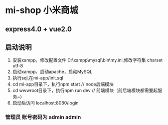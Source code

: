 # mi-shop 小米商城
## express4.0 + vue2.0

## 启动说明
1. 安装xampp，修改配置文件 C:\xampp\mysql\bin\my.ini,修改字符集 charset utf-8
2. 启动xampp，启动apache，启动MySQL
3. 执行sql,在mi-app/init.sql
4. cd mi-app目录下，执行npm start        // node后端模块
5. cd wwwroot目录下，执行npm run dev     // 前端模块（前后端模块都需要起服务~）
6. 启动后访问 localhost:8080/login
### 管理员 账号密码为 admin admin
